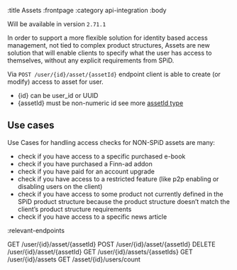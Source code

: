:title Assets
:frontpage
:category api-integration
:body

Will be available in version `2.71.1`

In order to support a more flexible solution for identity based access management, not tied to complex product structures, Assets are new solution that will enable clients to specify what the user has access to themselves, without any explicit requirements from SPiD.

Via `POST /user/{id}/asset/{assetId}` endpoint client is able to create (or modify) access to asset for user. 

- {id} can be user_id or UUID
- {assetId} must be non-numeric id see more [assetId type](/types/asset-id/)


## Use cases

Use Cases for handling access checks for NON-SPiD assets are many:

- check if you have access to a specific purchased e-book
- check if you have purchased a Finn-ad addon
- check if you have paid for an account upgrade 
- check if you have access to a restricted feature (like p2p enabling or disabling users on the client)
- check if you have access to some product not currently defined in the SPiD product structure because the product structure doesn’t match the client’s product structure requirements
- check if you have access to a specific news article

:relevant-endpoints

GET /user/{id}/asset/{assetId}
POST /user/{id}/asset/{assetId}
DELETE /user/{id}/asset/{assetId}
GET /user/{id}/assets/{assetIds}
GET /user/{id}/assets
GET /asset/{id}/users/count
